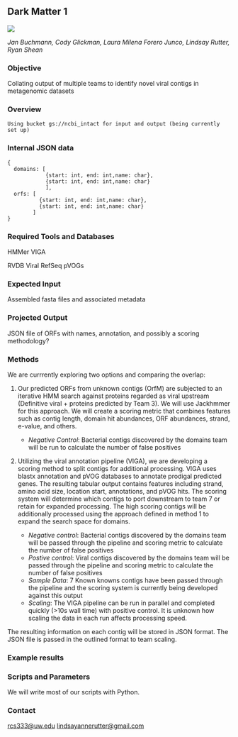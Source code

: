 ## Dark Matter 1 
![](http://vignette4.wikia.nocookie.net/callofduty/images/7/79/Dark_Matter_Camouflage_menu_icon_BO3.png/revision/latest?cb=20160506200857)

_Jan Buchmann, Cody Glickman, Laura Milena Forero Junco, Lindsay Rutter, Ryan Shean_

### Objective
Collating output of multiple teams to identify novel viral contigs in metagenomic datasets

### Overview
```
Using bucket gs://ncbi_intact for input and output (being currently set up)
```

### Internal JSON data
```
{
  domains: [
            {start: int, end: int,name: char},
            {start: int, end: int,name: char}
            ],
  orfs: [
          {start: int, end: int,name: char},
          {start: int, end: int,name: char}
        ]
}
```
### Required Tools and Databases
HMMer
VIGA

RVDB
Viral RefSeq 
pVOGs

### Expected Input
Assembled fasta files and associated metadata

### Projected Output
JSON file of ORFs with names, annotation, and possibly a scoring methodology?

### Methods
We are currrently exploring two options and comparing the overlap:

1. Our predicted ORFs from unknown contigs (OrfM) are subjected to an iterative HMM search against proteins regarded as viral upstream (Definitive viral + proteins predicted by Team 3). We will use Jackhmmer for this approach. We will create a scoring metric that combines features such as contig length, domain hit abundances, ORF abundances, strand, e-value, and others. 
   * *Negative Control*: Bacterial contigs discovered by the domains team will be run to calculate the number of false positives


2. Utilizing the viral annotation pipeline (VIGA), we are developing a scoring method to split contigs for additional processing. VIGA uses blastx annotation and pVOG databases to annotate prodigal predicted genes. The resulting tabular output contains features including strand, amino acid size, location start, annotations, and pVOG hits. The scoring system will determine which contigs to port downstream to team 7 or retain for expanded processing. The high scoring contigs will be additionally processed using the approach defined in method 1 to expand the search space for domains. 
   * *Negative control*: Bacterial contigs discovered by the domains team will be passed through the pipeline and scoring metric to calculate the number of false positives
   * *Postive control*: Viral contigs discovered by the domains team will be passed through the pipeline and scoring metric to calculate the number of false positives
   * *Sample Data*: 7 Known knowns contigs have been passed through the pipeline and the scoring system is currently being developed against this output
   * *Scaling*: The VIGA pipeline can be run in parallel and completed quickly (>10s wall time) with positive control. It is unknown how scaling the data in each run affects processing speed. 



The resulting information on each contig will be stored in JSON format. The JSON file is passed in the outlined format to team scaling. 

### Example results

### Scripts and Parameters

We will write most of our scripts with Python.

### Contact

rcs333@uw.edu
lindsayannerutter@gmail.com

